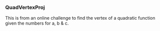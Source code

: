 ### QuadVertexProj
This is from an online challenge to find the vertex of a quadratic function given the numbers for a, b & c.
